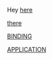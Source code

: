 Hey [here](https://drive.google.com/drive/folders/1G1N4uKhTT6WY4tDgWXYoZkXjMZUsKNY7?usp=drive_link)

[there](https://drive.google.com/drive/folders/1meaU58kgNxrMDIWF-629xpPuZzms4JGL)

[BINDING](https://chatgpt.com/share/29954aa3-0e4d-45f0-b5da-08485ae2b2fc)

[APPLICATION](https://docs.google.com/document/d/1LX1WBwIf4BsnF_xngMTNNvx5R6Wkl0jT/edit?usp=sharing&ouid=105538715255857286834&rtpof=true&sd=true)
